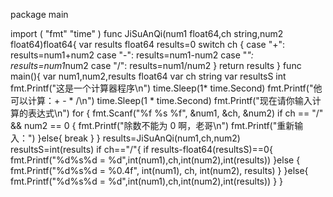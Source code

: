 package main

import (
	"fmt"
	"time"
)
func JiSuAnQi(num1 float64,ch string,num2 float64)float64{
	var results float64
	results=0
	switch ch {
	case "+":
		results=num1+num2
	case "-":
		results=num1-num2
	case "*":
		results=num1*num2
	case "/":
		results=num1/num2
	}
	return results
}
func main(){
	var num1,num2,results float64
	var ch string
	var resultsS int
	fmt.Printf("这是一个计算器程序\n")
	time.Sleep(1* time.Second)
	fmt.Printf("他可以计算：+ - * /\n")
	time.Sleep(1 * time.Second)
	fmt.Printf("现在请你输入计算的表达式\n")
	for {
		fmt.Scanf("%f %s %f", &num1, &ch, &num2)
		if ch == "/" && num2 == 0 {
			fmt.Printf("除数不能为 0 啊，老哥\n")
			fmt.Printf("重新输入：")
		}else{
			break
		}
	}
	results=JiSuAnQi(num1,ch,num2)
	resultsS=int(results)
	if ch=="/"{
		if results-float64(resultsS)==0{
			fmt.Printf("%d%s%d = %d",int(num1),ch,int(num2),int(results))
		}else {
			fmt.Printf("%d%s%d = %0.4f", int(num1), ch, int(num2), results)
		}
	}else{
		fmt.Printf("%d%s%d = %d",int(num1),ch,int(num2),int(results))
	}
}
